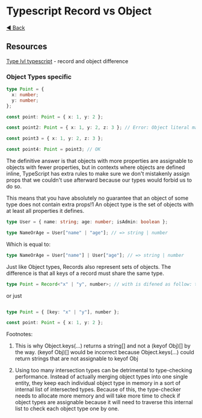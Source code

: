 # Typescript Record vs Object

[◀ Back](../index.md)


## Resources

[Type lvl typescript](https://type-level-typescript.com/objects-and-records) - record and object difference



### Object Types specific


```typescript
type Point = {
  x: number;
  y: number;
};

const point: Point = { x: 1, y: 2 };

const point2: Point = { x: 1, y: 2, z: 3 }; // Error: Object literal may only specify known properties, and 'z' does not exist in type 'Point'.

const point3 = { x: 1, y: 2, z: 3 };

const point4: Point = point3; // OK
```

The definitive answer is that objects with more properties are assignable to objects with fewer properties, 
but in contexts where objects are defined inline, 
TypeScript has extra rules to make sure we don't mistakenly assign props 
that we couldn't use afterward because our types would forbid us to do so.


This means that you have absolutely no guarantee that an object of some type
does not contain extra props!1 An object type is the set of objects with at least all properties it defines.

```typescript
type User = { name: string; age: number; isAdmin: boolean };

type NameOrAge = User["name" | "age"]; // => string | number
```

Which is equal to:

```typescript
type NameOrAge = User["name"] | User["age"]; // => string | number
```

Just like Object types, Records also represent sets of objects. The difference is that all keys of a record must share the same type.

```typescript
type Point = Record<"x" | "y", number>; // with is difened as follow: type Record<K, V> = { [Key in K]: V };
```

or just

```typescript

type Point = { [key: "x" | "y"], number };

const point: Point = { x: 1, y: 2 };

```

Footnotes:

1. This is why Object.keys(...) returns a string[] and
not a (keyof Obj)[] by the way. 
(keyof Obj)[] would be incorrect because Object.keys(...) 
could return strings that are not assignable to keyof Obj


2. Using too many intersection types can be detrimental to type-checking performance.
Instead of actually merging object types into one single entity, 
they keep each individual object type in memory in a sort of internal 
list of intersected types. Because of this, the type-checker needs to allocate more memory 
and will take more time to check if object types are assignable because it will need to traverse this internal list to check each object type one by one.
